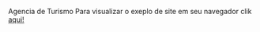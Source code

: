 Agencia de Turismo
Para visualizar o exeplo de site em seu navegador clik <a href="https://alexgavies.github.io/agencia-de-turismo/" rel="external" target="_blanc"> aqui!</a>